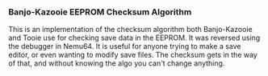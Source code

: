 ### Banjo-Kazooie EEPROM Checksum Algorithm


This is an implementation of the checksum algorithm both Banjo-Kazooie and Tooie use for checking save data in the EEPROM. It was reversed using the debugger in Nemu64. It is useful for anyone trying to make a save editor, or even wanting to modify save files. The checksum gets in the way of that, and without knowing the algo you can't change anything.
